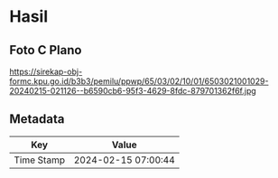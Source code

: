 # Hasil

## Foto C Plano

https://sirekap-obj-formc.kpu.go.id/b3b3/pemilu/ppwp/65/03/02/10/01/6503021001029-20240215-021126--b6590cb6-95f3-4629-8fdc-879701362f6f.jpg


## Metadata

| Key        | Value               |
| ---------- | ------------------- |
| Time Stamp | 2024-02-15 07:00:44 |



